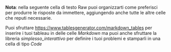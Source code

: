 __Nota__: nella seguente cella di testo Raw puoi organizzarti come preferisci per produrre le risposte da immettere, aggiungendo anche tutte le altre celle che reputi necessarie.

Puoi sfruttare https://www.tablesgenerator.com/markdown_tables per inserire i tuoi tableau in delle celle _Markdown_ ma puoi anche sfruttare la libreria _simplesso_interattivo_ per definire i tuoi problemi e stamparli in una cella di tipo _Code_
